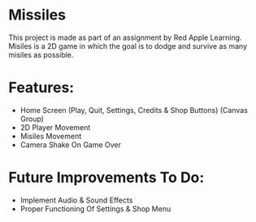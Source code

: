 # Missiles
This project is made as part of an assignment by Red Apple Learning.
Misiles is a 2D game in which the goal is to dodge and survive as many misiles  as possible.

# Features:
- Home Screen (Play, Quit, Settings, Credits & Shop Buttons) (Canvas Group)
- 2D Player Movement
- Misiles Movement
- Camera Shake On Game Over

# Future Improvements To Do:
- Implement Audio & Sound Effects
- Proper Functioning Of Settings & Shop Menu
